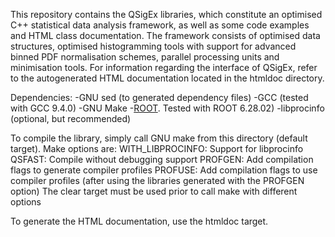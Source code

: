 This repository contains the QSigEx libraries, which constitute an optimised C++ statistical data analysis framework, as well as some code examples and HTML class documentation. 
The framework consists of optimised data structures, optimised histogramming tools with support for advanced binned PDF normalisation schemes, parallel processing units and minimisation tools. For information regarding the interface of QSigEx, refer to the autogenerated HTML documentation located in the htmldoc directory.

Dependencies:
-GNU sed (to generated dependency files)
-GCC (tested with GCC 9.4.0)
-GNU Make
-[ROOT](http://root.cern.ch). Tested with ROOT 6.28.02)
-libprocinfo (optional, but recommended)

To compile the library, simply call GNU make from this directory
(default target). Make options are:
WITH_LIBPROCINFO: Support for libprocinfo
QSFAST: Compile without debugging support
PROFGEN: Add compilation flags to generate compiler profiles
PROFUSE: Add compilation flags to use compiler profiles (after using the
libraries generated with the PROFGEN option)
The clear target must be used prior to call make with different options

To generate the HTML documentation, use the htmldoc target. 
